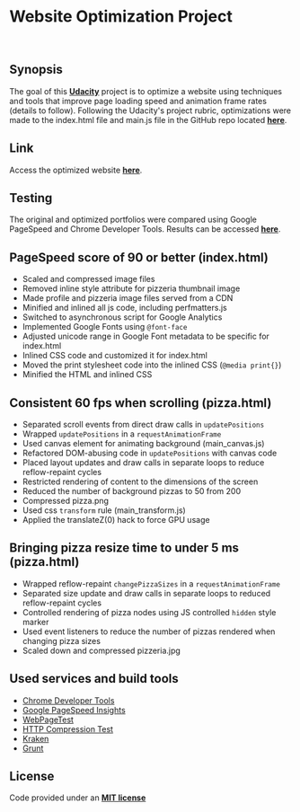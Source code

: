 Website Optimization Project
===
<br>

Synopsis
---
The goal of this **[Udacity](https://www.udacity.com/)** project is to optimize a website using techniques and tools that improve page loading speed and animation frame rates (details to follow). Following the Udacity's project rubric, optimizations were made to the index.html file and main.js file in the GitHub repo located **[here](https://github.com/udacity/frontend-nanodegree-mobile-portfolio)**.


Link
---
Access the optimized website **[here](http://genkibit.github.io/udacity-fend-website-optimization/)**.


Testing
---
The original and optimized portfolios were compared using Google PageSpeed and Chrome Developer Tools. Results can be accessed **[here](http://genkibit.github.io/udacity-fend-website-optimization/test-results/)**.


PageSpeed score of 90 or better (index.html)
---
+ Scaled and compressed image files
+ Removed inline style attribute for pizzeria thumbnail image
+ Made profile and pizzeria image files served from a CDN
+ Minified and inlined all js code, including perfmatters.js
+ Switched to asynchronous script for Google Analytics
+ Implemented Google Fonts using `@font-face`
+ Adjusted unicode range in Google Font metadata to be specific for index.html
+ Inlined CSS code and customized it for index.html
+ Moved the print stylesheet code into the inlined CSS (`@media print{}`)
+ Minified the HTML and inlined CSS


Consistent 60 fps when scrolling (pizza.html)
---
+ Separated scroll events from direct draw calls in `updatePositions`
+ Wrapped `updatePositions` in a `requestAnimationFrame`
+ Used canvas element for animating background (main_canvas.js)
+ Refactored DOM-abusing code in `updatePositions` with canvas code
+ Placed layout updates and draw calls in separate loops to reduce reflow-repaint cycles
+ Restricted rendering of content to the dimensions of the screen
+ Reduced the number of background pizzas to 50 from 200
+ Compressed pizza.png
+ Used css `transform` rule (main_transform.js)
+ Applied the translateZ(0) hack to force GPU usage


Bringing pizza resize time to under 5 ms (pizza.html)
---
+ Wrapped reflow-repaint `changePizzaSizes` in a `requestAnimationFrame`
+ Separated size update and draw calls in separate loops to reduced reflow-repaint cycles
+ Controlled rendering of pizza nodes using  JS controlled `hidden` style marker
+ Used event listeners to reduce the number of pizzas rendered when changing pizza sizes
+ Scaled down and compressed pizzeria.jpg


Used services and build tools
---
+ [Chrome Developer Tools](https://developer.chrome.com/home/devtools-pillar)
+ [Google PageSpeed Insights](https://developers.google.com/speed/pagespeed/insights/)
+ [WebPageTest](http://www.webpagetest.org/)
+ [HTTP Compression Test](http://www.whatsmyip.org/http-compression-test/)
+ [Kraken](https://kraken.io/)
+ [Grunt](http://gruntjs.com/)


License
---
Code provided under an **[MIT license](https://github.com/genkibit/udacity-fend-website-optimization/blob/gh-pages/LICENSE.md)**